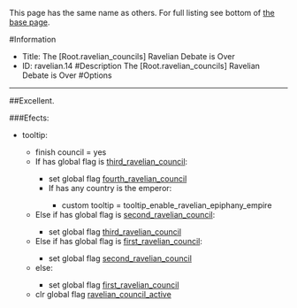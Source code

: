 This page has the same name as others. For full listing see bottom of [the base page](the_root_ravelian_councils_ravelian_debate_is_over.md).

#Information
 - Title: The [Root.ravelian_councils] Ravelian Debate is Over
 - ID: ravelian.14
#Description
The [Root.ravelian_councils] Ravelian Debate is Over
#Options

___
##Excellent.

###Efects:<ul><li>tooltip:</li><ul><li>finish council = yes</li><li>If has global flag is [third_ravelian_council](../flags/third_ravelian_council.md):</li><ul><li>set global flag [fourth_ravelian_council](../flags/fourth_ravelian_council.md)</li><li>If has any country is the emperor:</li><ul><li>custom tooltip = tooltip_enable_ravelian_epiphany_empire</li></ul></ul><li>Else if has global flag is [second_ravelian_council](../flags/second_ravelian_council.md):</li><ul><li>set global flag [third_ravelian_council](../flags/third_ravelian_council.md)</li></ul><li>Else if has global flag is [first_ravelian_council](../flags/first_ravelian_council.md):</li><ul><li>set global flag [second_ravelian_council](../flags/second_ravelian_council.md)</li></ul><li>else:</li><ul><li>set global flag [first_ravelian_council](../flags/first_ravelian_council.md)</li></ul><li>clr global flag [ravelian_council_active](../flags/ravelian_council_active.md)</li></ul></ul>
